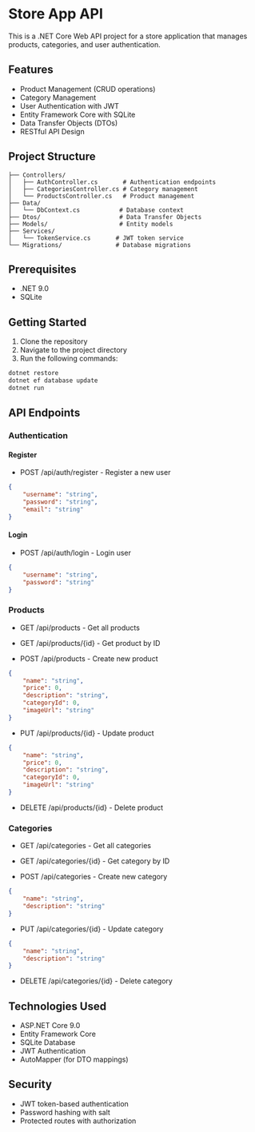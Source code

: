 # Store App API

This is a .NET Core Web API project for a store application that manages products, categories, and user authentication.

## Features

- Product Management (CRUD operations)
- Category Management
- User Authentication with JWT
- Entity Framework Core with SQLite
- Data Transfer Objects (DTOs)
- RESTful API Design

## Project Structure

```plaintext
├── Controllers/
│   ├── AuthController.cs       # Authentication endpoints
│   ├── CategoriesController.cs # Category management
│   └── ProductsController.cs   # Product management
├── Data/
│   └── DbContext.cs           # Database context
├── Dtos/                      # Data Transfer Objects
├── Models/                    # Entity models
├── Services/
│   └── TokenService.cs       # JWT token service
└── Migrations/               # Database migrations
```

## Prerequisites

- .NET 9.0
- SQLite

## Getting Started

1. Clone the repository
2. Navigate to the project directory
3. Run the following commands:

```bash
dotnet restore
dotnet ef database update
dotnet run
```

## API Endpoints

### Authentication

#### Register

- POST /api/auth/register - Register a new user

```json
{
    "username": "string",
    "password": "string",
    "email": "string"
}
```

#### Login

- POST /api/auth/login - Login user

```json
{
    "username": "string",
    "password": "string"
}
```

### Products

- GET /api/products - Get all products
- GET /api/products/{id} - Get product by ID

- POST /api/products - Create new product

```json
{
    "name": "string",
    "price": 0,
    "description": "string",
    "categoryId": 0,
    "imageUrl": "string"
}
```

- PUT /api/products/{id} - Update product

```json
{
    "name": "string",
    "price": 0,
    "description": "string",
    "categoryId": 0,
    "imageUrl": "string"
}
```

- DELETE /api/products/{id} - Delete product

### Categories

- GET /api/categories - Get all categories
- GET /api/categories/{id} - Get category by ID

- POST /api/categories - Create new category

```json
{
    "name": "string",
    "description": "string"
}
```

- PUT /api/categories/{id} - Update category

```json
{
    "name": "string",
    "description": "string"
}
```

- DELETE /api/categories/{id} - Delete category

## Technologies Used

- ASP.NET Core 9.0
- Entity Framework Core
- SQLite Database
- JWT Authentication
- AutoMapper (for DTO mappings)

## Security

- JWT token-based authentication
- Password hashing with salt
- Protected routes with authorization

